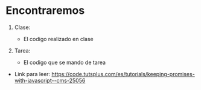 # Encontraremos

1. Clase:
	- El codigo realizado en clase

2. Tarea:
	- El codigo que se mando de tarea


- Link para leer: https://code.tutsplus.com/es/tutorials/keeping-promises-with-javascript--cms-25056 

